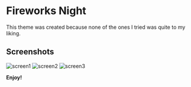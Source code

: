 # Fireworks Night

This theme was created because none of the ones I tried was quite to my liking.

## Screenshots
![screen1](https://github.com/user-attachments/assets/e3abbfed-0480-45d3-beae-dbd29d8b303f)
![screen2](https://github.com/user-attachments/assets/1d7197f9-de6c-4f2b-b9c1-5902b1bd1eba)
![screen3](https://github.com/user-attachments/assets/9f747439-9870-4ada-9170-1d5f7716015f)

**Enjoy!**
